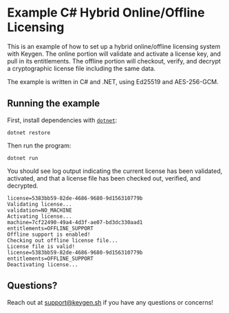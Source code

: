 # Example C# Hybrid Online/Offline Licensing

This is an example of how to set up a hybrid online/offline licensing system with Keygen.
The online portion will validate and activate a license key, and pull in its entitlements.
The offline portion will checkout, verify, and decrypt a cryptographic license file
including the same data.

The example is written in C# and .NET, using Ed25519 and AES-256-GCM.

## Running the example

First, install dependencies with [`dotnet`](https://docs.microsoft.com/en-us/dotnet/core/tools/dotnet):

```
dotnet restore
```

Then run the program:

```
dotnet run
```

You should see log output indicating the current license has been validated, activated, and
that a license file has been checked out, verified, and decrypted.

```
license=5383bb59-82de-4686-9680-9d156310779b
Validating license...
validation=NO_MACHINE
Activating license...
machine=7cf22490-49a4-4d3f-ae07-bd3dc330aad1
entitlements=OFFLINE_SUPPORT
Offline support is enabled!
Checking out offline license file...
License file is valid!
license=5383bb59-82de-4686-9680-9d156310779b
entitlements=OFFLINE_SUPPORT
Deactivating license...
```

## Questions?

Reach out at [support@keygen.sh](mailto:support@keygen.sh) if you have any
questions or concerns!
